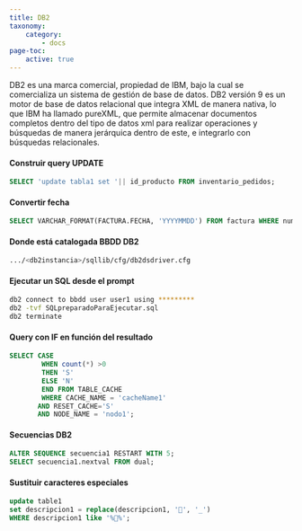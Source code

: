 ```yaml
---
title: DB2
taxonomy:
    category:
        - docs
page-toc:
    active: true
---
```


DB2 es una marca comercial, propiedad de IBM, bajo la cual se comercializa un sistema de gestión de base de datos. DB2 versión 9 es un motor de base de datos relacional que integra XML de manera nativa, lo que IBM ha llamado pureXML, que permite almacenar documentos completos dentro del tipo de datos xml para realizar operaciones y búsquedas de manera jerárquica dentro de este, e integrarlo con búsquedas relacionales.



#### Construir query UPDATE
```sql
SELECT 'update tabla1 set '|| id_producto FROM inventario_pedidos;
```
#### Convertir fecha
```sql
SELECT VARCHAR_FORMAT(FACTURA.FECHA, 'YYYYMMDD') FROM factura WHERE num_factura = '84565';
```
#### Donde está catalogada BBDD DB2
```bash
.../<db2instancia>/sqllib/cfg/db2dsdriver.cfg
```
#### Ejecutar un SQL desde el prompt
```bash
db2 connect to bbdd user user1 using *********
db2 -tvf SQLpreparadoParaEjecutar.sql
db2 terminate
```
#### Query con IF en función del resultado
```sql
SELECT CASE 
		WHEN count(*) >0 
        THEN 'S' 
        ELSE 'N' 
        END FROM TABLE_CACHE 
        WHERE CACHE_NAME = 'cacheName1'         
       AND RESET_CACHE='S' 
       AND NODE_NAME = 'nodo1';
```
#### Secuencias DB2
```sql
ALTER SEQUENCE secuencia1 RESTART WITH 5;
SELECT secuencia1.nextval FROM dual;
```
#### Sustituir caracteres especiales
```sql
update table1
set descripcion1 = replace(descripcion1, '', '_')
WHERE descripcion1 like '%%';
```
